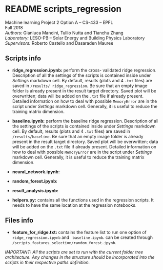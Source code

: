 #  README scripts_regression

Machine learning Project 2 Option A – CS-433 – EPFL<br>
Fall 2018<br>
*Authors:* Gianluca Mancini, Tullio Nutta and Tianchu Zhang<br>
*Laboratory:* LESO-PB – Solar Energy and Building Physics Laboratory<br>
*Supervisors:* Roberto Castello and Dasaraden Mauree

## Scripts info
- **ridge_regression.ipynb:** perform the cross- validated ridge regression. Description of all the settings of the scripts is contained inside under *Settings* markdown cell. By default, results (plots and 4 ``.txt`` files) are saved in ``/results/ ridge_regression``. Be sure that an empty image folder is already present in the result target directory. Saved plot will be overwritten; data will be added on the ``.txt`` file if already present. Detailed information on how to deal with possible ``MemoryError`` are in the script under *Settings* markdown cell. Generally, it is useful to reduce the training matrix dimension. 

- **baseline.ipynb:** perform the baseline ridge regression. Description of all the settings of the scripts is contained inside under *Settings* markdown cell. By default, results (plots and 4 ``.txt`` files) are saved in ``/results/baseline``. Be sure that an empty image folder is already present in the result target directory. Saved plot will be overwritten; data will be added on the ``.txt`` file if already present. Detailed information on how to deal with possible ``MemoryError`` are in the script under *Settings* markdown cell. Generally, it is useful to reduce the training matrix dimension. 

- **neural_network.ipynb:**

- **random_forest.ipynb:**

- **result_analysis.ipynb:**

- **helpers.py:** contains all the functions used in the regression scripts. It needs to have the same location at the regression notebooks. 

## Files info
- **feature_for_ridge.txt:** contains the feature list to run one option of `` ridge_regression.ipynb`` and `` baseline.ipynb``. can be created through ``/scripts_features_selection/random_forest.ipynb``. 


*IMPORTANT: All the scripts are set to run with the current folder tree architecture.  Any changes in the structure should be incorporated into the scripts in their respective paths definition.*